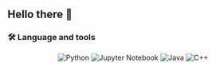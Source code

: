 ## Hello there 👋


### 🛠 Language and tools
<p align="center">
  <img alt="Python" src="https://img.shields.io/badge/Python-3776AB?logo=Python&logoColor=white&style=for-the-badge" />
  <img alt="Jupyter Notebook" src="https://img.shields.io/badge/Jupyter%20Notebook-F37626?logo=Jupyter&logoColor=white&style=for-the-badge" />
  <img alt="Java" src="https://img.shields.io/badge/Java-ED8B00?logo=Java&logoColor=white&style=for-the-badge" />
  <img alt="C++" src="https://img.shields.io/badge/C%2B%2B-00599C?logo=c%2B%2B&logoColor=white&style=for-the-badge" />
</p>





